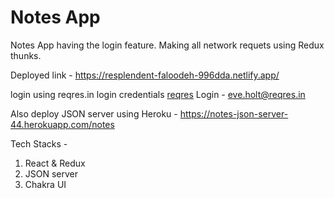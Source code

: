 # Notes App

Notes App having the login feature. Making all network requets using Redux thunks. 

Deployed link - https://resplendent-faloodeh-996dda.netlify.app/

login using reqres.in login credentials <a href="https://reqres.in/">reqres</a>
Login - eve.holt@reqres.in 

Also deploy JSON server using Heroku - https://notes-json-server-44.herokuapp.com/notes

Tech Stacks - 
1. React & Redux 
2. JSON server 
3. Chakra UI 



